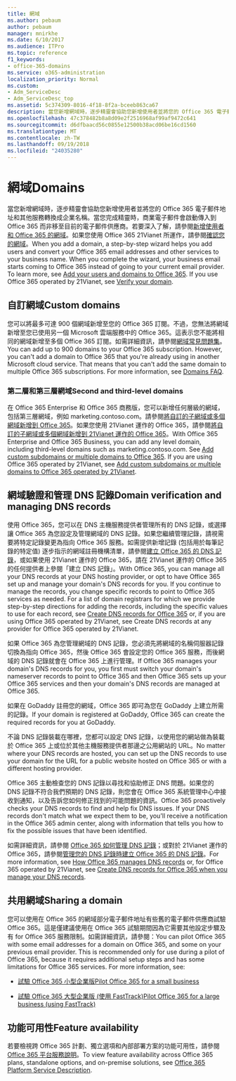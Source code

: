 ```yaml
---
title: 網域
ms.author: pebaum
author: pebaum
manager: mnirkhe
ms.date: 6/10/2017
ms.audience: ITPro
ms.topic: reference
f1_keywords:
- office-365-domains
ms.service: o365-administration
localization_priority: Normal
ms.custom:
- Adm_ServiceDesc
- Adm_ServiceDesc_top
ms.assetid: 5c374309-8016-4f18-8f2a-bceeb863ca67
description: 當您新增網域時，逐步精靈會協助您新增使用者並將您的 Office 365 電子郵件地址和其他服務轉換成企業名稱。當您完成精靈時，商業電子郵件會啟動傳入到 Office 365 而非移至目前的電子郵件供應商。若要深入了解，請參閱新增使用者和網域至 Office 365。如果您使用 Office 365 21Vianet 所運作，請參閱確認您的網域。
ms.openlocfilehash: 47c378482b8a8d09e2f2516968af99af9472c641
ms.sourcegitcommit: d6dfbaacd56c0855e12500b38acd06be16cd1560
ms.translationtype: MT
ms.contentlocale: zh-TW
ms.lasthandoff: 09/19/2018
ms.locfileid: "24035280"
---
```

# <a name="domains"></a><span data-ttu-id="78b27-106">網域</span><span class="sxs-lookup"><span data-stu-id="78b27-106">Domains</span></span>

<span data-ttu-id="78b27-p102">當您新增網域時，逐步精靈會協助您新增使用者並將您的 Office 365 電子郵件地址和其他服務轉換成企業名稱。當您完成精靈時，商業電子郵件會啟動傳入到 Office 365 而非移至目前的電子郵件供應商。若要深入了解，請參閱[新增使用者和 Office 365 的網域](https://support.office.com/article/6383f56d-3d09-4dcb-9b41-b5f5a5efd611)。如果您使用 Office 365 21Vianet 所運作，請參閱[確認您的網域](http://go.microsoft.com/fwlink/?LinkID=733344&amp;clcid=0x409)。</span><span class="sxs-lookup"><span data-stu-id="78b27-p102">When you add a domain, a step-by-step wizard helps you add users and convert your Office 365 email addresses and other services to your business name. When you complete the wizard, your business email starts coming to Office 365 instead of going to your current email provider. To learn more, see [Add your users and domains to Office 365](https://support.office.com/article/6383f56d-3d09-4dcb-9b41-b5f5a5efd611). If you use Office 365 operated by 21Vianet, see [Verify your domain](http://go.microsoft.com/fwlink/?LinkID=733344&amp;clcid=0x409).</span></span>
  
## <a name="custom-domains"></a><span data-ttu-id="78b27-111">自訂網域</span><span class="sxs-lookup"><span data-stu-id="78b27-111">Custom domains</span></span>
<span data-ttu-id="78b27-112"><a name="BKMK_CustomDomains"> </a></span><span class="sxs-lookup"><span data-stu-id="78b27-112"></span></span>

<span data-ttu-id="78b27-p103">您可以將最多可達 900 個網域新增至您的 Office 365 訂閱。不過，您無法將網域新增至您已使用另一個 Microsoft 雲端服務中的 Office 365。這表示您不能將相同的網域新增至多個 Office 365 訂閱。如需詳細資訊，請參閱[網域常見問題集](https://support.office.com/en-us/article/Domains-FAQ-1272bad0-4bd4-4796-8005-67d6fb3afc5a)。</span><span class="sxs-lookup"><span data-stu-id="78b27-p103">You can add up to 900 domains to your Office 365 subscription. However, you can't add a domain to Office 365 that you're already using in another Microsoft cloud service. That means that you can't add the same domain to multiple Office 365 subscriptions. For more information, see [Domains FAQ](https://support.office.com/en-us/article/Domains-FAQ-1272bad0-4bd4-4796-8005-67d6fb3afc5a).</span></span>
  
### <a name="second-and-third-level-domains"></a><span data-ttu-id="78b27-117">第二層和第三層網域</span><span class="sxs-lookup"><span data-stu-id="78b27-117">Second and third-level domains</span></span>
<span data-ttu-id="78b27-118"><a name="BKMK_SecondAndThirdLevelDomains"> </a></span><span class="sxs-lookup"><span data-stu-id="78b27-118"></span></span>

<span data-ttu-id="78b27-p104">在 Office 365 Enterprise 和 Office 365 商務版，您可以新增任何層級的網域，包括第三層網域，例如 marketing.contoso.com。請參閱[將自訂的子網域或多個網域新增到 Office 365](http://go.microsoft.com/fwlink/?LinkID=733345&amp;clcid=0x409)。如果您使用 21Vianet 運作的 Office 365，請參閱[將自訂的子網域或多個網域新增到 21Vianet 運作的 Office 365](http://go.microsoft.com/fwlink/?LinkID=733346&amp;clcid=0x409)。</span><span class="sxs-lookup"><span data-stu-id="78b27-p104">With Office 365 Enterprise and Office 365 Business, you can add any level domain, including third-level domains such as marketing.contoso.com. See [Add custom subdomains or multiple domains to Office 365](http://go.microsoft.com/fwlink/?LinkID=733345&amp;clcid=0x409). If you are using Office 365 operated by 21Vianet, see [Add custom subdomains or multiple domains to Office 365 operated by 21Vianet](http://go.microsoft.com/fwlink/?LinkID=733346&amp;clcid=0x409).</span></span>
  
## <a name="domain-verification-and-managing-dns-records"></a><span data-ttu-id="78b27-122">網域驗證和管理 DNS 記錄</span><span class="sxs-lookup"><span data-stu-id="78b27-122">Domain verification and managing DNS records</span></span>
<span data-ttu-id="78b27-123"><a name="BKMK_ManagingDNSRecords"> </a></span><span class="sxs-lookup"><span data-stu-id="78b27-123"></span></span>

<span data-ttu-id="78b27-p105">使用 Office 365，您可以在 DNS 主機服務提供者管理所有的 DNS 記錄，或選擇讓 Office 365 為您設定及管理網域的 DNS 記錄。如果您繼續管理記錄，請視需要將特定記錄變更為指向 Office 365 服務。如需提供新增記錄 (包括用於每筆記錄的特定值) 逐步指示的網域註冊機構清單，請參閱[建立 Office 365 的 DNS 記錄](https://go.microsoft.com/fwlink/p/?LinkID=270173)，或如果使用 21Vianet 運作的 Office 365，請在 21Vianet 運作的 Office 365 的任何提供者上參閱「建立 DNS 記錄」。</span><span class="sxs-lookup"><span data-stu-id="78b27-p105">With Office 365, you can manage all your DNS records at your DNS hosting provider, or opt to have Office 365 set up and manage your domain's DNS records for you. If you continue to manage the records, you change specific records to point to Office 365 services as needed. For a list of domain registrars for which we provide step-by-step directions for adding the records, including the specific values to use for each record, see [Create DNS records for Office 365](https://go.microsoft.com/fwlink/p/?LinkID=270173) or, if you are using Office 365 operated by 21Vianet, see Create DNS records at any provider for Office 365 operated by 21Vianet.</span></span> 
  
<span data-ttu-id="78b27-127">如果 Office 365 為您管理網域的 DNS 記錄，您必須先將網域的名稱伺服器記錄切換為指向 Office 365，然後 Office 365 會設定您的 Office 365 服務，而後網域的 DNS 記錄就會在 Office 365 上進行管理。</span><span class="sxs-lookup"><span data-stu-id="78b27-127">If Office 365 manages your domain's DNS records for you, you first must switch your domain's nameserver records to point to Office 365 and then Office 365 sets up your Office 365 services and then your domain's DNS records are managed at Office 365.</span></span>
  
<span data-ttu-id="78b27-128">如果在 GoDaddy 註冊您的網域，Office 365 即可為您在 GoDaddy 上建立所需的記錄。</span><span class="sxs-lookup"><span data-stu-id="78b27-128">If your domain is registered at GoDaddy, Office 365 can create the required records for you at GoDaddy.</span></span> 
  
<span data-ttu-id="78b27-129">不論 DNS 記錄裝載在哪裡，您都可以設定 DNS 記錄，以使用您的網站做為裝載於 Office 365 上或位於其他主機服務提供者那邊之公用網站的 URL。</span><span class="sxs-lookup"><span data-stu-id="78b27-129">No matter where your DNS records are hosted, you can set up the DNS records to use your domain for the URL for a public website hosted on Office 365 or with a different hosting provider.</span></span> 
  
<span data-ttu-id="78b27-p106">Office 365 主動檢查您的 DNS 記錄以尋找和協助修正 DNS 問題。如果您的 DNS 記錄不符合我們預期的 DNS 記錄，則您會在 Office 365 系統管理中心中接收到通知，以及告訴您如何修正找到的可能問題的資訊。</span><span class="sxs-lookup"><span data-stu-id="78b27-p106">Office 365 proactively checks your DNS records to find and help fix DNS issues. If your DNS records don't match what we expect them to be, you'll receive a notification in the Office 365 admin center, along with information that tells you how to fix the possible issues that have been identified.</span></span>
  
<span data-ttu-id="78b27-132">如需詳細資訊，請參閱 [Office 365 如何管理 DNS 記錄](https://go.microsoft.com/fwlink/p/?LinkID=270144)；或對於 21Vianet 運作的 Office 365，請參閱[管理您的 DNS 記錄時建立 Office 365 的 DNS 記錄](http://go.microsoft.com/fwlink/?LinkID=817326&amp;clcid=0x409)。</span><span class="sxs-lookup"><span data-stu-id="78b27-132">For more information, see [How Office 365 manages DNS records](https://go.microsoft.com/fwlink/p/?LinkID=270144) or, for Office 365 operated by 21Vianet, see [Create DNS records for Office 365 when you manage your DNS records](http://go.microsoft.com/fwlink/?LinkID=817326&amp;clcid=0x409).</span></span>
  
## <a name="sharing-a-domain"></a><span data-ttu-id="78b27-133">共用網域</span><span class="sxs-lookup"><span data-stu-id="78b27-133">Sharing a domain</span></span>
<span data-ttu-id="78b27-134"><a name="BKMK_ManagingDNSRecords"> </a></span><span class="sxs-lookup"><span data-stu-id="78b27-134"></span></span>

<span data-ttu-id="78b27-p107">您可以使用在 Office 365 的網域部分電子郵件地址有些舊的電子郵件供應商試驗 Office 365。這是僅建議使用在 Office 365 試驗期間因為它需要其他設定步驟及有 for Office 365 服務限制。如需詳細資訊，請參閱：</span><span class="sxs-lookup"><span data-stu-id="78b27-p107">You can pilot Office 365 with some email addresses for a domain on Office 365, and some on your previous email provider. This is recommended only for use during a pilot of Office 365, because it requires additional setup steps and has some limitations for Office 365 services. For more information, see:</span></span>
  
- [<span data-ttu-id="78b27-138">試驗 Office 365 小型企業版</span><span class="sxs-lookup"><span data-stu-id="78b27-138">Pilot Office 365 for a small business</span></span>](https://support.office.com/article/39cee536-6a03-40cf-b9c1-f301bb6001d7)
    
- [<span data-ttu-id="78b27-139">試驗 Office 365 大型企業版 (使用 FastTrack)</span><span class="sxs-lookup"><span data-stu-id="78b27-139">Pilot Office 365 for a large business (using FastTrack)</span></span>](https://fasttrack.office.com/onboard)
    
## <a name="feature-availability"></a><span data-ttu-id="78b27-140">功能可用性</span><span class="sxs-lookup"><span data-stu-id="78b27-140">Feature availability</span></span>
<span data-ttu-id="78b27-141"><a name="BKMK_ManagingDNSRecords"> </a></span><span class="sxs-lookup"><span data-stu-id="78b27-141"></span></span>

<span data-ttu-id="78b27-142">若要檢視跨 Office 365 計劃、獨立選項和內部部署方案的功能可用性，請參閱 [Office 365 平台服務說明](https://technet.microsoft.com/en-us/library/office-365-platform-service-description.aspx)。</span><span class="sxs-lookup"><span data-stu-id="78b27-142">To view feature availability across Office 365 plans, standalone options, and on-premise solutions, see [Office 365 Platform Service Description](https://technet.microsoft.com/en-us/library/office-365-platform-service-description.aspx).</span></span>
  

